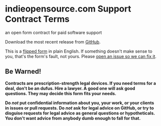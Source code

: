 # indieopensource.com Support Contract Terms

an open form contract for paid software support

Download the most recent release from [GitHub](https://github.com/indieopensource/support-contract/releases).

This is a [flipped form](https://flippedform.com) in plain English.  If something doesn't make sense to you, that's the form's fault, not yours.  Please [open an issue so we can fix it](https://github.com/indieopensource/support-contract/issues/new).

## Be Warned!

**Contracts are prescription-strength legal devices.  If you need terms for a deal, don't be an dufus.  Hire a lawyer.  A good one will ask good questions. They may decide this form fits your needs.**

**Do _not_ put confidential information about you, your work, or your clients in issues or pull requests.  Do _not_ ask for legal advice on GitHub, or try to disguise requests for legal advice as general questions or hypotheticals.  You don't want advice from anybody dumb enough to fall for that.**

